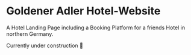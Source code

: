 # Goldener Adler Hotel-Website

A Hotel Landing Page including a Booking Platform for a friends Hotel in northern Germany.

Currently under construction 🚧
